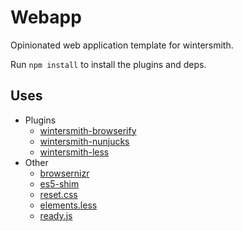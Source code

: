 
# Webapp

Opinionated web application template for wintersmith.

Run `npm install` to install the plugins and deps.

## Uses

  * Plugins
    * [wintersmith-browserify](https://github.com/jnordberg/wintersmith-browserify)
    * [wintersmith-nunjucks](https://github.com/jbuck/wintersmith-nunjucks)
    * [wintersmith-less](https://github.com/jnordberg/wintersmith-less)
  * Other
    * [browsernizr](https://github.com/jnordberg/browsernizr)
    * [es5-shim](https://github.com/kriskowal/es5-shim)
    * [reset.css](http://meyerweb.com/eric/tools/css/reset)
    * [elements.less](https://github.com/dmitryf/elements)
    * [ready.js](https://github.com/ded/domready)
